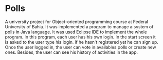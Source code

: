# Polls
A university project for Object-oriented programming course at Federal University of Bahia.  It was implemented a program to manage a system of polls in Java language. It was used Eclipse IDE to implement the whole program.
In this program, each user has his own login. In the start screen it is asked to the user type his login. If he hasn't registered yet he can sign up. Once the user logged in, the user can vote in availables polls or create new ones. Besides, the user can see his history of activities in the app.
